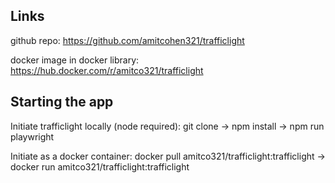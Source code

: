 Links
-----
github repo: https://github.com/amitcohen321/trafficlight

docker image in docker library: https://hub.docker.com/r/amitco321/trafficlight


Starting the app
----------------
Initiate trafficlight locally (node required): git clone -> npm install -> npm run playwright

Initiate as a docker container: docker pull amitco321/trafficlight:trafficlight -> docker run amitco321/trafficlight:trafficlight

